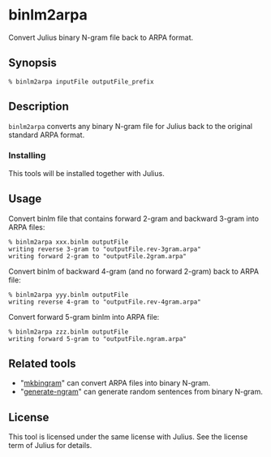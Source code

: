 # binlm2arpa

Convert Julius binary N-gram file back to ARPA format.

## Synopsis

```shell
% binlm2arpa inputFile outputFile_prefix
```

## Description

`binlm2arpa` converts any binary N-gram file for Julius back to the original
standard ARPA format.

### Installing

This tools will be installed together with Julius.

## Usage

Convert binlm file that contains forward 2-gram and backward 3-gram into ARPA
files:

```shell
% binlm2arpa xxx.binlm outputFile
writing reverse 3-gram to "outputFile.rev-3gram.arpa"
writing forward 2-gram to "outputFile.2gram.arpa"
```

Convert binlm of backward 4-gram (and no forward 2-gram) back to ARPA file:

```shell
% binlm2arpa yyy.binlm outputFile
writing reverse 4-gram to "outputFile.rev-4gram.arpa"
```

Convert forward 5-gram binlm into ARPA file:

```shell
% binlm2arpa zzz.binlm outputFile
writing forward 5-gram to "outputFile.ngram.arpa"
```

## Related tools

- "[mkbingram](https://github.com/julius-speech/julius/tree/master/mkbingram)"
  can convert ARPA files into binary N-gram.
- "[generate-ngram](https://github.com/julius-speech/julius/tree/master/generate-ngram)"
  can generate random sentences from binary N-gram.

## License

This tool is licensed under the same license with Julius.  See the license term
of Julius for details.
